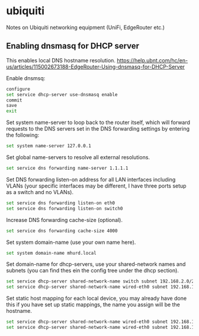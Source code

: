 # ubiquiti
Notes on Ubiquiti networking equipment (UniFi, EdgeRouter etc.)

## Enabling dnsmasq for DHCP server
This enables local DNS hostname resolution.
https://help.ubnt.com/hc/en-us/articles/115002673188-EdgeRouter-Using-dnsmasq-for-DHCP-Server

Enable dnsmsq:
```bash
configure
set service dhcp-server use-dnsmasq enable 
commit
save
exit
```
Set system name-server to loop back to the router itself, which will forward requests to the DNS servers set in the DNS forwarding settings by entering the following:
```bash
set system name-server 127.0.0.1
```
Set global name-servers to resolve all external resolutions.
```bash
set service dns forwarding name-server 1.1.1.1
```
Set DNS forwarding listen-on address for all LAN interfaces including VLANs (your specific interfaces may be different, I have three ports setup as a switch and no VLANs).
```bash
set service dns forwarding listen-on eth0
set service dns forwarding listen-on switch0
```
Increase DNS forwarding cache-size (optional).
```bash
set service dns forwarding cache-size 4000 
```
Set system domain-name (use your own name here).
```bash
set system domain-name mhurd.local
```
Set domain-name for dhcp-servers, use your shared-network names and subnets (you can find thes ein the config tree under the dhcp section).
```bash
set service dhcp-server shared-network-name switch subnet 192.168.2.0/24 domain-name mhurd.local
set service dhcp-server shared-network-name wired-eth0 subnet 192.168.1.0/24 domain-name mhurd.local
```
Set static host mapping for each local device, you may already have done this if you have set up static mappings, the name you assign will be the hostname.
```bash
set service dhcp-server shared-network-name wired-eth0 subnet 192.168.1.0/24 static-mapping arbus ip-address 192.168.1.177 
set service dhcp-server shared-network-name wired-eth0 subnet 192.168.1.0/24 static-mapping arbus mac-address 70:85:c2:2b:45:55 
```
